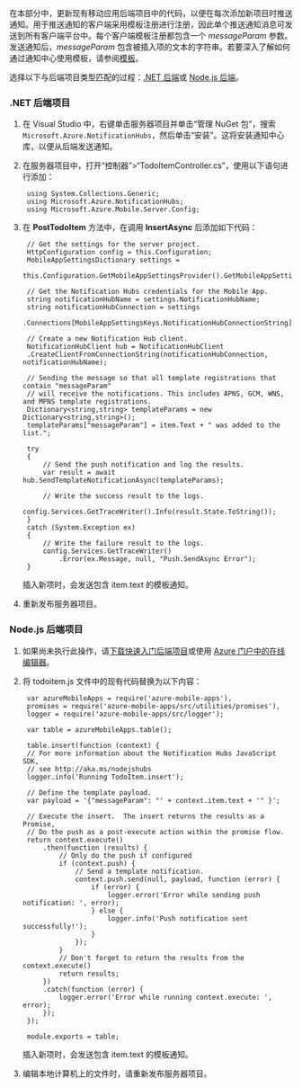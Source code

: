 在本部分中，更新现有移动应用后端项目中的代码，以便在每次添加新项目时推送通知。用于推送通知的客户端采用模板注册进行注册，因此单个推送通知消息可发送到所有客户端平台中。每个客户端模板注册都包含一个 *messageParam* 参数。发送通知后，*messageParam* 包含被插入项的文本的字符串。若要深入了解如何通过通知中心使用模板，请参阅[模板](/documentation/articles/notification-hubs-templates-cross-platform-push-messages/)。

选择以下与后端项目类型匹配的过程：[.NET 后端](#dotnet)或 [Node.js 后端](#nodejs)。

### <a name="dotnet"></a>.NET 后端项目
1. 在 Visual Studio 中，右键单击服务器项目并单击“管理 NuGet 包”，搜索 `Microsoft.Azure.NotificationHubs`，然后单击“安装”。这将安装通知中心库，以便从后端发送通知。

3. 在服务器项目中，打开“控制器”>“TodoItemController.cs”，使用以下语句进行添加：

		using System.Collections.Generic;
		using Microsoft.Azure.NotificationHubs;
		using Microsoft.Azure.Mobile.Server.Config;
	

2. 在 **PostTodoItem** 方法中，在调用 **InsertAsync** 后添加如下代码：

        // Get the settings for the server project.
        HttpConfiguration config = this.Configuration;
        MobileAppSettingsDictionary settings = 
			this.Configuration.GetMobileAppSettingsProvider().GetMobileAppSettings();
        
        // Get the Notification Hubs credentials for the Mobile App.
        string notificationHubName = settings.NotificationHubName;
        string notificationHubConnection = settings
            .Connections[MobileAppSettingsKeys.NotificationHubConnectionString].ConnectionString;

        // Create a new Notification Hub client.
        NotificationHubClient hub = NotificationHubClient
        .CreateClientFromConnectionString(notificationHubConnection, notificationHubName);

        // Sending the message so that all template registrations that contain "messageParam"
        // will receive the notifications. This includes APNS, GCM, WNS, and MPNS template registrations.
        Dictionary<string,string> templateParams = new Dictionary<string,string>();
        templateParams["messageParam"] = item.Text + " was added to the list.";

        try
        {
            // Send the push notification and log the results.
            var result = await hub.SendTemplateNotificationAsync(templateParams);

            // Write the success result to the logs.
            config.Services.GetTraceWriter().Info(result.State.ToString());
        }
        catch (System.Exception ex)
        {
            // Write the failure result to the logs.
            config.Services.GetTraceWriter()
                .Error(ex.Message, null, "Push.SendAsync Error");
        }

	插入新项时，会发送包含 item.text 的模板通知。

4. 重新发布服务器项目。

### <a name="nodejs"></a>Node.js 后端项目

1. 如果尚未执行此操作，请[下载快速入门后端项目](/documentation/articles/app-service-mobile-node-backend-how-to-use-server-sdk/#download-quickstart)或使用 [Azure 门户中的在线编辑器](/documentation/articles/app-service-mobile-node-backend-how-to-use-server-sdk/#online-editor)。

2. 将 todoitem.js 文件中的现有代码替换为以下内容：

		var azureMobileApps = require('azure-mobile-apps'),
	    promises = require('azure-mobile-apps/src/utilities/promises'),
	    logger = require('azure-mobile-apps/src/logger');
	
		var table = azureMobileApps.table();
		
		table.insert(function (context) {
	    // For more information about the Notification Hubs JavaScript SDK, 
	    // see http://aka.ms/nodejshubs
	    logger.info('Running TodoItem.insert');
	    
	    // Define the template payload.
	    var payload = '{"messageParam": "' + context.item.text + '" }';  
	    
	    // Execute the insert.  The insert returns the results as a Promise,
	    // Do the push as a post-execute action within the promise flow.
	    return context.execute()
	        .then(function (results) {
	            // Only do the push if configured
	            if (context.push) {
					// Send a template notification.
	                context.push.send(null, payload, function (error) {
	                    if (error) {
	                        logger.error('Error while sending push notification: ', error);
	                    } else {
	                        logger.info('Push notification sent successfully!');
	                    }
	                });
	            }
	            // Don't forget to return the results from the context.execute()
	            return results;
	        })
	        .catch(function (error) {
	            logger.error('Error while running context.execute: ', error);
	        });
		});

		module.exports = table;  

	插入新项时，会发送包含 item.text 的模板通知。

2. 编辑本地计算机上的文件时，请重新发布服务器项目。

<!---HONumber=Mooncake_0919_2016-->